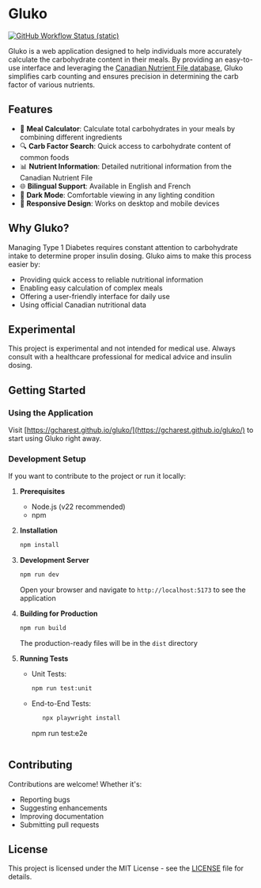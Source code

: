 # Gluko


[![GitHub Workflow Status (static)](https://img.shields.io/github/actions/workflow/status/gcharest/gluko/static.yml?branch=main&label=Static%20Pages&logo=github&style=flat-square)](https://github.com/gcharest/gluko/actions/workflows/static.yml)

Gluko is a web application designed to help individuals more accurately calculate the carbohydrate content in their meals. By providing an easy-to-use interface and leveraging the [Canadian Nutrient File database](https://food-nutrition.canada.ca/cnf-fce/?lang=eng), Gluko simplifies carb counting and ensures precision in determining the carb factor of various nutrients.

## Features

- 🧮 **Meal Calculator**: Calculate total carbohydrates in your meals by combining different ingredients
- 🔍 **Carb Factor Search**: Quick access to carbohydrate content of common foods
- 📊 **Nutrient Information**: Detailed nutritional information from the Canadian Nutrient File
- 🌐 **Bilingual Support**: Available in English and French
- 🌙 **Dark Mode**: Comfortable viewing in any lighting condition
- 📱 **Responsive Design**: Works on desktop and mobile devices

## Why Gluko?

Managing Type 1 Diabetes requires constant attention to carbohydrate intake to determine proper insulin dosing. Gluko aims to make this process easier by:
- Providing quick access to reliable nutritional information
- Enabling easy calculation of complex meals
- Offering a user-friendly interface for daily use
- Using official Canadian nutritional data

## Experimental

This project is experimental and not intended for medical use. Always consult with a healthcare professional for medical advice and insulin dosing.

## Getting Started

### Using the Application

Visit [https://gcharest.github.io/gluko/](https://gcharest.github.io/gluko/) to start using Gluko right away.

### Development Setup

If you want to contribute to the project or run it locally:

1. **Prerequisites**
   - Node.js (v22 recommended)
   - npm

2. **Installation**
   ```sh
   npm install

3. **Development Server**
   ```sh
   npm run dev
   ```
   Open your browser and navigate to `http://localhost:5173` to see the application

4. **Building for Production**
   ```sh
   npm run build
   ```
   The production-ready files will be in the `dist` directory

5. **Running Tests**
   - Unit Tests:
     ```sh
     npm run test:unit
   - End-to-End Tests:
     ```sh
        npx playwright install
     ```
        npm run test:e2e
     ```    

## Contributing

Contributions are welcome! Whether it's:

- Reporting bugs
- Suggesting enhancements
- Improving documentation
- Submitting pull requests

## License

This project is licensed under the MIT License - see the [LICENSE](LICENSE) file for details.